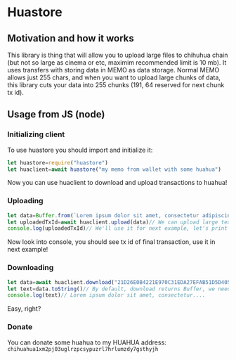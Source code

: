 # Huastore
## Motivation and how it works
This library is thing that will allow you to upload large files to chihuhua chain (but not so large as cinema or etc, maximim recommended limit is 10 mb).
It uses transfers with storing data in MEMO as data storage.
Normal MEMO allows just 255 chars, and when you want to upload large chunks of data, this library cuts your data into 255 chunks (191, 64 reserved for next chunk tx id).
## Usage from JS (node)

### Initializing client
 To use huastore you should import and initialize it:
```js
let huastore=require("huastore")
let huaclient=await huastore("my memo from wallet with some huahua")
```
 Now you can use huaclient to download and upload transactions to huahua!

### Uploading
```js
let data=Buffer.from(`Lorem ipsum dolor sit amet, consectetur adipiscing elit, sed do eiusmod tempor incididunt ut labore et dolore magna aliqua. Ut enim ad minim veniam, quis nostrud exercitation ullamco laboris nisi ut aliquip ex ea commodo consequat. Duis aute irure dolor in reprehenderit in voluptate velit esse cillum dolore eu fugiat nulla pariatur. Excepteur sint occaecat cupidatat non proident, sunt in culpa qui officia deserunt mollit anim id est laborum.`)// We can upload ONLY Buffers, not strings, so we need to convert our string into Buffer.
let uploadedTxId=await huaclient.upload(data)// We can upload large texts!!
console.log(uploadedTxId)// We'll use it for next example, let's print it to console!
```
Now look into console, you should see tx id of final transaction, use it in next example!

### Downloading
```js
let data=await huaclient.download("21D26E0B4221E970C31EDA27EFAB51D5D4055B8B1287D4D0124542E39FFAEC41")// Insert your tx id from previous step here
let text=data.toString()// By default, download returns Buffer, we need to convert it to string to read it
console.log(text)// Lorem ipsum dolor sit amet, consectetur....
```
Easy, right?

### Donate

You can donate some huahua to my HUAHUA address: ``chihuahua1xm2pj03uglrzpcsypuzrl7hrlumzdy7gsthyjh``